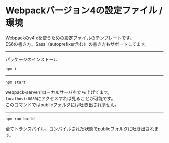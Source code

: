 # Webpackバージョン4の設定ファイル / 環境

Webpackのv4.xを使うための設定ファイルのテンプレートです。  
ES6の書き方、Sass（autoprefixer含む）の書き方もサポートしてます。

---

パッケージのインストール
```
npm i
```

---

```
npm start
```
webpack-serveでローカルサーバを立ち上げてます。  
`localhost:8080`にアクセスすれば見ることが可能です。  
このコマンドではpublicフォルダには吐き出されません。

---

```
npm run build
```
全てトランスパイル、コンパイルされた状態でpublicフォルダに吐き出されます。